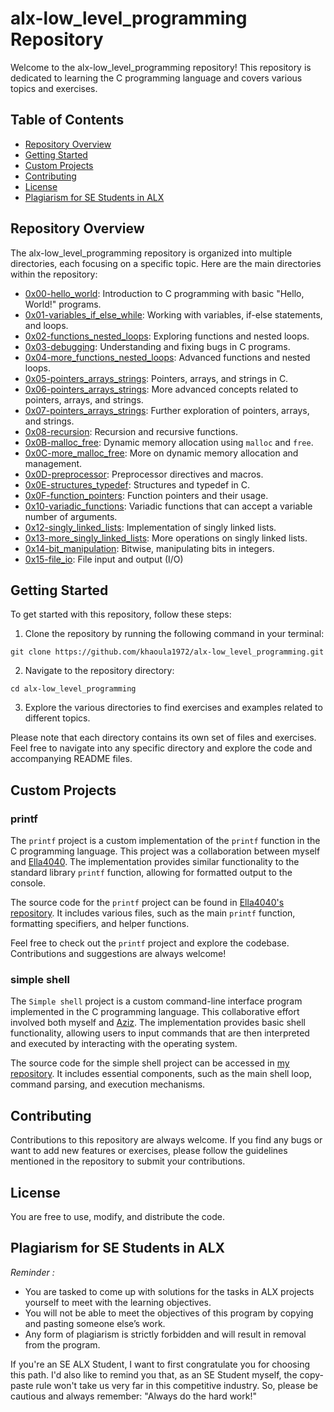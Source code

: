# alx-low_level_programming Repository

Welcome to the alx-low_level_programming repository! This repository is dedicated to learning the C programming language and covers various topics and exercises.

## Table of Contents

- [Repository Overview](#repository-overview)
- [Getting Started](#getting-started)
- [Custom Projects](#custom-projects)
- [Contributing](#contributing)
- [License](#license)
- [Plagiarism for SE Students in ALX](#plagiarism-for-se-students-in-alx)

## Repository Overview

The alx-low_level_programming repository is organized into multiple directories, each focusing on a specific topic. Here are the main directories within the repository:

- [0x00-hello_world](./0x00-hello_world): Introduction to C programming with basic "Hello, World!" programs.
- [0x01-variables_if_else_while](./0x01-variables_if_else_while): Working with variables, if-else statements, and loops.
- [0x02-functions_nested_loops](./0x02-functions_nested_loops): Exploring functions and nested loops.
- [0x03-debugging](./0x03-debugging): Understanding and fixing bugs in C programs.
- [0x04-more_functions_nested_loops](./0x04-more_functions_nested_loops): Advanced functions and nested loops.
- [0x05-pointers_arrays_strings](./0x05-pointers_arrays_strings): Pointers, arrays, and strings in C.
- [0x06-pointers_arrays_strings](./0x06-pointers_arrays_strings): More advanced concepts related to pointers, arrays, and strings.
- [0x07-pointers_arrays_strings](./0x07-pointers_arrays_strings): Further exploration of pointers, arrays, and strings.
- [0x08-recursion](./0x08-recursion): Recursion and recursive functions.
- [0x0B-malloc_free](./0x0B-malloc_free): Dynamic memory allocation using `malloc` and `free`.
- [0x0C-more_malloc_free](./0x0C-more_malloc_free): More on dynamic memory allocation and management.
- [0x0D-preprocessor](./0x0D-preprocessor): Preprocessor directives and macros.
- [0x0E-structures_typedef](./0x0E-structures_typedef): Structures and typedef in C.
- [0x0F-function_pointers](./0x0F-function_pointers): Function pointers and their usage.
- [0x10-variadic_functions](./0x10-variadic_functions): Variadic functions that can accept a variable number of arguments.
- [0x12-singly_linked_lists](./0x12-singly_linked_lists): Implementation of singly linked lists.
- [0x13-more_singly_linked_lists](./0x13-more_singly_linked_lists): More operations on singly linked lists.
- [0x14-bit_manipulation](./0x14-bit_manipulation): Bitwise, manipulating bits in integers.
- [0x15-file_io](./0x15-file_io): File input and output (I/O)

## Getting Started

To get started with this repository, follow these steps:

1. Clone the repository by running the following command in your terminal:
```
git clone https://github.com/khaoula1972/alx-low_level_programming.git
```
2. Navigate to the repository directory:
```
cd alx-low_level_programming
```

3. Explore the various directories to find exercises and examples related to different topics.

Please note that each directory contains its own set of files and exercises. Feel free to navigate into any specific directory and explore the code and accompanying README files.

## Custom Projects

### printf

The `printf` project is a custom implementation of the `printf` function in the C programming language. This project was a collaboration between myself and [Ella4040](https://github.com/Ella4040). The implementation provides similar functionality to the standard library `printf` function, allowing for formatted output to the console.

The source code for the `printf` project can be found in [Ella4040's repository](https://github.com/Ella4040/printf). It includes various files, such as the main `printf` function, formatting specifiers, and helper functions.

Feel free to check out the `printf` project and explore the codebase. Contributions and suggestions are always welcome!

### simple shell
The `Simple shell` project  is a custom command-line interface program implemented in the C programming language. This collaborative effort involved both myself and [Aziz](https://github.com/aziz-gw). The implementation provides basic shell functionality, allowing users to input commands that are then interpreted and executed by interacting with the operating system.

The source code for the simple shell project can be accessed in [my repository](https://github.com/khaoula1972/simple_shell). It includes essential components, such as the main shell loop, command parsing, and execution mechanisms.

## Contributing

Contributions to this repository are always welcome. If you find any bugs or want to add new features or exercises, please follow the guidelines mentioned in the repository to submit your contributions.

## License

You are free to use, modify, and distribute the code.

## Plagiarism for SE Students in ALX

_Reminder :_ 
- You are tasked to come up with solutions for the tasks in ALX projects yourself to meet with the learning objectives.
- You will not be able to meet the objectives of this program by copying and pasting someone else’s work.
- Any form of plagiarism is strictly forbidden and will result in removal from the program.

If you're an SE ALX Student, I want to first congratulate you for choosing this path. I'd also like to remind you that, as an SE Student myself, the copy-paste rule won't take us very far in this competitive industry. So, please be cautious and always remember: "Always do the hard work!"
